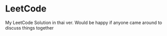 # LeetCode
My LeetCode Solution in thai ver. Would be happy if anyone came around to discuss things together
